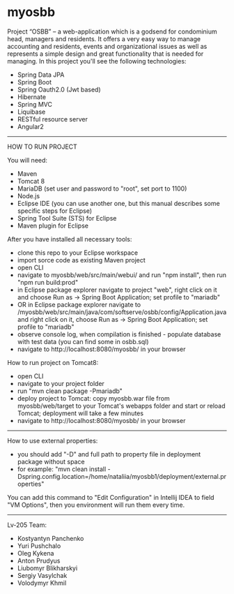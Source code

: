# myosbb
Project “OSBB” – a web-application which is  a godsend for condominium head, managers and residents. It offers a very easy way to manage accounting and residents, events and organizational issues as well as represents a simple design and great functionality that is needed  for managing. In this project you'll see the following technologies: 
- Spring Data JPA
- Spring Boot
- Spring Oauth2.0 (Jwt based)
- Hibernate
- Spring MVC
- Liquibase
- RESTful resource server
- Angular2 

***

HOW TO RUN PROJECT

You will need:
- Maven 
- Tomcat 8
- MariaDB (set user and password to "root", set port to 1100)
- Node.js
- Eclipse IDE (you can use another one, but this manual describes some specific steps for Eclipse)
- Spring Tool Suite (STS) for Eclipse
- Maven plugin for Eclipse

After you have installed all necessary tools:
- clone this repo to your Eclipse workspace
- import sorce code as existing Maven project
- open CLI
- navigate to myosbb/web/src/main/webui/ and run "npm install", then run "npm run build:prod"
- in Eclipse package explorer navigate to project "web", right click on it and choose Run as -> Spring Boot Application; set profile to "mariadb"
- OR in Eclipse package explorer navigate to /myosbb/web/src/main/java/com/softserve/osbb/config/Application.java and right click on it, choose Run as -> Spring Boot Application;  set profile to "mariadb"
- observe console log, when compilation is finished - populate database with test data (you can find some in osbb.sql)
- navigate to http://localhost:8080/myosbb/ in your browser

How to run project on Tomcat8:
- open CLI
- navigate to your project folder
- run "mvn clean package -Pmariadb"
- deploy project to Tomcat: copy myosbb.war file from myosbb/web/target to your Tomcat's webapps folder and start or reload Tomcat; deployment will take a few minutes
- navigate to http://localhost:8080/myosbb/ in your browser

***

How to use external properties:
- you should add "-D" and full path to property file in deployment package without space
- for example: "mvn clean install -Dspring.config.location=/home/nataliia/myosbb1/deployment/external.properties"

You can add this command to "Edit Configuration" in Intellij IDEA to field "VM Options",
then you environment will run them every time.

***
Lv-205 Team:
- Kostyantyn Panchenko
- Yuri Pushchalo
- Oleg Kykena
- Anton Prudyus
- Liubomyr Blikharskyi
- Sergiy Vasylchak
- Volodymyr Khmil
